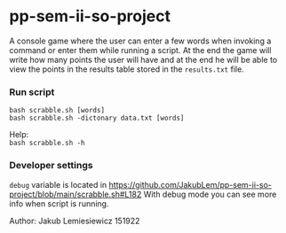 # pp-sem-ii-so-project

A console game where the user can enter a few words when invoking a command or enter them while running a script. At the end the game will write how many points the user will have and at the end he will be able to view the points in the results table stored in the ```results.txt``` file.  

### Run script

```bash scrabble.sh [words]```  
```bash scrabble.sh -dictonary data.txt [words]```

Help:  
```bash scrabble.sh -h```  


### Developer settings

```debug``` variable is located in https://github.com/JakubLem/pp-sem-ii-so-project/blob/main/scrabble.sh#L182
With debug mode you can see more info when script is running.


Author:
Jakub Lemiesiewicz 151922
